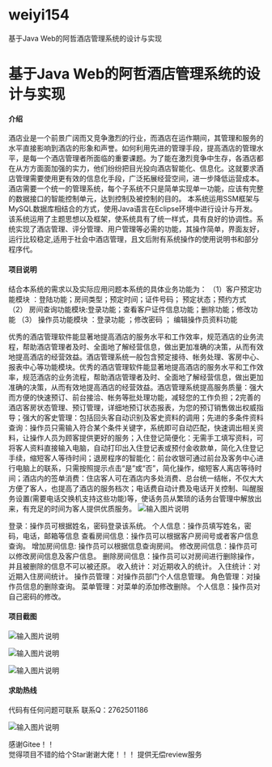 # weiyi154
基于Java Web的阿哲酒店管理系统的设计与实现


# 基于Java Web的阿哲酒店管理系统的设计与实现




#### 介绍
酒店业是一个前景广阔而又竞争激烈的行业，而酒店在运作期间，其管理和服务的水平直接影响到酒店的形象和声誉。如何利用先进的管理手段，提高酒店的管理水平，是每一个酒店管理者所面临的重要课题。为了能在激烈竞争中生存，各酒店都在从方方面面加强的实力，他们纷纷把目光投向酒店智能化、信息化。这就要求酒店管理需要使用更有效的信息化手段，广泛拓展经营空间，进一步降低运营成本。酒店需要一个统一的管理系统，每个子系统不只是简单实现单一功能，应该有完整的数据接口的智能控制单元，达到控制及被控制的目的。
本系统运用SSM框架与MySQL数据库相结合的方式，使用Java语言在Eclipse环境中进行设计与开发。该系统运用了主题思想以及框架，使系统具有了统一样式，具有良好的协调性。系统实现了酒店管理、评分管理、用户管理等必需的功能，其操作简单，界面友好，运行比较稳定,适用于社会中酒店管理，且文后附有系统操作的使用说明书和部分程序代。








#### 项目说明
结合本系统的需求以及实际应用问题本系统的具体业务功能为：
（1）客户预定功能模块 ：登陆功能；房间类型；预定时间；证件号码； 预定状态；预约方式
（2） 房间查询功能模块:登录功能；查看客户证件信息功能；删除功能；修改功能
（3） 操作员功能模块 ：登录功能 ；修改密码 ； 编辑操作员资料功能

优秀的酒店管理软件能显著地提高酒店的服务水平和工作效率，规范酒店的业务流程，帮助酒店管理者及时、全面地了解经营信息，做出更加准确的决策，从而有效地提高酒店的经营效益。酒店管理系统一般包含预定接待、帐务处理、客房中心、报表中心等功能模块。优秀的酒店管理软件能显著地提高酒店的服务水平和工作效率，规范酒店的业务流程，帮助酒店管理者及时、全面地了解经营信息，做出更加准确的决策，从而有效地提高酒店的经营效益。酒店管理系统提高服务质量：强大而方便的快速预订、前台接洽、帐务等批处理功能，减轻您的工作负担；2完善的酒店客房状态管理、预订管理，详细地预订状态报表，为您的预订销售做出权威指导；强大的客史管理：包括回头客自动识别及客史资料的调用；先进的多条件资料查询：操作员只需输入符合某个条件关键字，系统即可自动匹配，快速调出相关资料，让操作人员为顾客提供更好的服务；入住登记简便化：无需手工填写资料，可将客人资料直接输入电脑，自动打印出入住登记表或预付金收款单，简化入住登记手续，缩短客人等待时间；退房程序的智能化：前台收银可通过前台及客务中心进行电脑上的联系，只需按照提示点击“是”或“否”，简化操作，缩短客人离店等待时间；酒店内的签单消费：住店客人可在酒店内多处消费、总台统一结帐，不仅大大方便了客人，也提高了酒店的服务档次；电话费自动计费及电话开关控制、叫醒服务设置(需要电话交换机支持这些功能)等，使话务员从繁琐的话务台管理中解放出来，有充足的时间为客人提供优质服务。
![输入图片说明](https://images.gitee.com/uploads/images/2021/0201/233222_aa4c006a_8621591.png "屏幕截图.png")

登录：操作员可根据姓名，密码登录该系统。
个人信息：操作员填写姓名，密码，电话，邮箱等信息
查看房间信息：操作员可以根据客户房间号或者客户信息查询。
增加房间信息: 操作员可以根据信息查询房间。
修改房间信息：操作员可以修改房间信息及客户信息。
删除房间信息：操作员可以对房间进行删除操作，并且被删除的信息不可以被还原。
收入统计：对近期收入的统计。
入住统计：对近期入住房间统计。
操作员管理：对操作员部门个人信息管理。
角色管理：对操作员信息的删除查询。
菜单管理：对菜单的添加修改删除。
个人信息：操作员对自己密码的修改。




#### 项目截图
![输入图片说明](https://images.gitee.com/uploads/images/2021/0201/233242_d92eab99_8621591.png "屏幕截图.png")

![输入图片说明](https://images.gitee.com/uploads/images/2021/0201/233249_729bba80_8621591.png "屏幕截图.png")

![输入图片说明](https://images.gitee.com/uploads/images/2021/0201/233257_006637fb_8621591.png "屏幕截图.png")


#### 求助热线


代码有任何问题可联系
联系Q：2762501186

                            
![输入图片说明](https://images.gitee.com/uploads/images/2020/1119/003728_cd598bb9_4865385.jpeg "微信.jpg")           

感谢Gitee！！  
觉得项目不错的给个Star谢谢大佬！！！
提供无偿review服务
